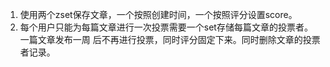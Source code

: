1. 使用两个zset保存文章，一个按照创建时间，一个按照评分设置score。
2. 每个用户只能为每篇文章进行一次投票需要一个set存储每篇文章的投票者。一篇文章发布一周
后不再进行投票，同时评分固定下来。同时删除文章的投票者记录。